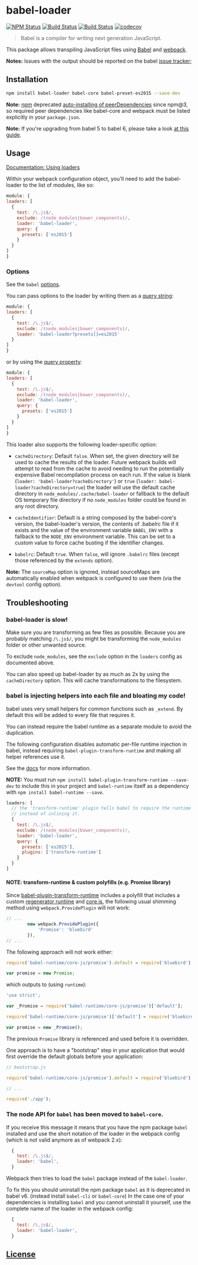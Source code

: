 # babel-loader 
[![NPM Status](https://img.shields.io/npm/v/babel-loader.svg?style=flat)](https://www.npmjs.com/package/babel-loader) 
[![Build Status](https://travis-ci.org/babel/babel-loader.svg?branch=master)](https://travis-ci.org/babel/babel-loader) 
[![Build Status](https://ci.appveyor.com/api/projects/status/vgtpr2i5bykgyuqo/branch/master?svg=true)](https://ci.appveyor.com/project/danez/babel-loader/branch/master)
[![codecov](https://codecov.io/gh/babel/babel-loader/branch/master/graph/badge.svg)](https://codecov.io/gh/babel/babel-loader)
  > Babel is a compiler for writing next generation JavaScript.

  This package allows transpiling JavaScript files using [Babel](https://github.com/babel/babel) and [webpack](https://github.com/webpack/webpack).

  __Notes:__ Issues with the output should be reported on the babel [issue tracker](https://github.com/babel/babel/issues);

## Installation

```bash
npm install babel-loader babel-core babel-preset-es2015 --save-dev
```

__Note:__ [npm](https://npmjs.com) deprecated [auto-installing of peerDependencies](https://github.com/npm/npm/issues/6565) since npm@3, so required peer dependencies like babel-core and webpack must be listed explicitly in your `package.json`.

__Note:__ If you're upgrading from babel 5 to babel 6, please take a look [at this guide](https://medium.com/@malyw/how-to-update-babel-5-x-6-x-d828c230ec53#.yqxukuzdk).

## Usage

[Documentation: Using loaders](http://webpack.github.io/docs/using-loaders.html)

  Within your webpack configuration object, you'll need to add the babel-loader to the list of modules, like so:

  ```javascript
module: {
  loaders: [
    {
      test: /\.js$/,
      exclude: /(node_modules|bower_components)/,
      loader: 'babel-loader',
      query: {
        presets: ['es2015']
      }
    }
  ]
}
  ```

### Options

See the `babel` [options](http://babeljs.io/docs/usage/options/).

You can pass options to the loader by writing them as a [query string](https://github.com/webpack/loader-utils):

  ```javascript
module: {
  loaders: [
    {
      test: /\.js$/,
      exclude: /(node_modules|bower_components)/,
      loader: 'babel-loader?presets[]=es2015'
    }
  ]
}
  ```

  or by using the [query property](https://webpack.github.io/docs/using-loaders.html#query-parameters):

  ```javascript
module: {
  loaders: [
    {
      test: /\.js$/,
      exclude: /(node_modules|bower_components)/,
      loader: 'babel-loader',
      query: {
        presets: ['es2015']
      }
    }
  ]
}
  ```

  This loader also supports the following loader-specific option:

  * `cacheDirectory`: Default `false`. When set, the given directory will be used to cache the results of the loader. Future webpack builds will attempt to read from the cache to avoid needing to run the potentially expensive Babel recompilation process on each run. If the value is blank (`loader: 'babel-loader?cacheDirectory'`) or `true` (`loader: babel-loader?cacheDirectory=true`) the loader will use the default cache directory in `node_modules/.cache/babel-loader` or fallback to the default OS temporary file directory if no `node_modules` folder could be found in any root directory.

  * `cacheIdentifier`: Default is a string composed by the babel-core's version, the babel-loader's version, the contents of .babelrc file if it exists and the value of the environment variable `BABEL_ENV` with a fallback to the `NODE_ENV` environment variable. This can be set to a custom value to force cache busting if the identifier changes.

  * `babelrc`: Default `true`.  When `false`, will ignore `.babelrc` files (except those referenced by the `extends` option).

  __Note:__ The `sourceMap` option is ignored, instead sourceMaps are automatically enabled when webpack is configured to use them (via the `devtool` config option).

## Troubleshooting

### babel-loader is slow!

  Make sure you are transforming as few files as possible. Because you are probably
  matching `/\.js$/`, you might be transforming the `node_modules` folder or other unwanted
  source.

  To exclude `node_modules`, see the `exclude` option in the `loaders` config as documented above.

  You can also speed up babel-loader by as much as 2x by using the `cacheDirectory` option.
  This will cache transformations to the filesystem.

### babel is injecting helpers into each file and bloating my code!

  babel uses very small helpers for common functions such as `_extend`. By default
  this will be added to every file that requires it.

  You can instead require the babel runtime as a separate module to avoid the duplication.

  The following configuration disables automatic per-file runtime injection in babel, instead
  requiring `babel-plugin-transform-runtime` and making all helper references use it.

  See the [docs](http://babeljs.io/docs/plugins/transform-runtime/) for more information.

  **NOTE:** You must run `npm install babel-plugin-transform-runtime --save-dev` to include this in your project and `babel-runtime` itself as a dependency with `npm install babel-runtime --save`.

```javascript
loaders: [
  // the 'transform-runtime' plugin tells babel to require the runtime
  // instead of inlining it.
  {
    test: /\.js$/,
    exclude: /(node_modules|bower_components)/,
    loader: 'babel-loader',
    query: {
      presets: ['es2015'],
      plugins: ['transform-runtime']
    }
  }
]
```

#### **NOTE:** transform-runtime & custom polyfills (e.g. Promise library)

Since [babel-plugin-transform-runtime](https://github.com/babel/babel/tree/master/packages/babel-plugin-transform-runtime) includes a polyfill that includes a custom [regenerator runtime](https://github.com/facebook/regenerator/blob/master/packages/regenerator-runtime/runtime.js) and [core.js](https://github.com/zloirock/core-js), the following usual shimming method using `webpack.ProvidePlugin` will not work:

```javascript
// ...
        new webpack.ProvidePlugin({
            'Promise': 'bluebird'
        }),
// ...
```

The following approach will not work either:

```javascript
require('babel-runtime/core-js/promise').default = require('bluebird');

var promise = new Promise;
```

which outputs to (using `runtime`):

```javascript
'use strict';

var _Promise = require('babel-runtime/core-js/promise')['default'];

require('babel-runtime/core-js/promise')['default'] = require('bluebird');

var promise = new _Promise();
```

The previous `Promise` library is referenced and used before it is overridden.

One approach is to have a "bootstrap" step in your application that would first override the default globals before your application:

```javascript
// bootstrap.js

require('babel-runtime/core-js/promise').default = require('bluebird');

// ...

require('./app');
```

### The node API for `babel` has been moved to `babel-core`.

If you receive this message it means that you have the npm package `babel` installed and use the short notation of the loader in the webpack config (which is not valid anymore as of webpack 2.x):
```js
  {
    test: /\.js$/,
    loader: 'babel',
  }
```

Webpack then tries to load the `babel` package instead of the `babel-loader`.

To fix this you should uninstall the npm package `babel` as it is deprecated in babel v6. (instead install `babel-cli` or `babel-core`)
In the case one of your dependencies is installing `babel` and you cannot uninstall it yourself, use the complete name of the loader in the webpack config:
```js
  {
    test: /\.js$/,
    loader: 'babel-loader',
  }
```

## [License](http://couto.mit-license.org/)
